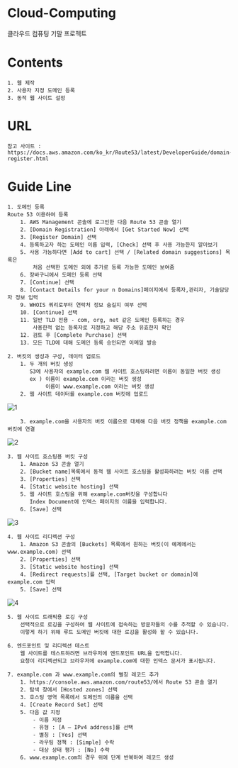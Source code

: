 # Cloud-Computing
클라우드 컴퓨팅 기말 프로젝트

# Contents
    1. 웹 제작
    2. 사용자 지정 도메인 등록
    3. 동적 웹 사이트 설정

# URL
    참고 사이트 : https://docs.aws.amazon.com/ko_kr/Route53/latest/DeveloperGuide/domain-register.html

# Guide Line
    1. 도메인 등록
    Route 53 이용하여 등록
        1. AWS Management 콘솔에 로그인한 다음 Route 53 콘솔 열기
        2. [Domain Registration] 아래에서 [Get Started Now] 선택
        3. [Register Domain] 선택
        4. 등록하고자 하는 도메인 이름 입력, [Check] 선택 후 사용 가능한지 알아보기
        5. 사용 가능하다면 [Add to cart] 선택 / [Related domain suggestions] 목록은
            처음 선택한 도메인 외에 추가로 등록 가능한 도메인 보여줌
        6. 장바구니에서 도메인 등록 선택
        7. [Continue] 선택
        8. [Contact Details for your n Domains]페이지에서 등록자,관리자, 기술담당자 정보 입력
        9. WHOIS 쿼리로부터 연락처 정보 숨길지 여부 선택
        10. [Continue] 선택
        11. 일반 TLD 전용 - com, org, net 같은 도메인 등록하는 경우
            사용한적 없는 등록자로 지정하고 해당 주소 유효한지 확인
        12. 검토 후 [Complete Purchase] 선택
        13. 모든 TLD에 대해 도메인 등록 승인되면 이메일 발송
    
    2. 버킷의 생성과 구성, 데이터 업로드
        1. 두 개의 버킷 생성
           S3에 사용자의 example.com 웹 사이트 호스팅하려면 이름이 동일한 버킷 생성
           ex ) 이름이 example.com 이라는 버킷 생성
                이름이 www.example.com 이라는 버킷 생성
        2. 웹 사이트 데이터를 example.com 버킷에 업로드 
   ![1](https://user-images.githubusercontent.com/45090202/49733223-48cd3e00-fcc4-11e8-943e-748ecc523227.PNG)
   
        3. example.com을 사용자의 버킷 이름으로 대체해 다음 버킷 정책을 example.com버킷에 연결
   ![2](https://user-images.githubusercontent.com/45090202/49733610-4c14f980-fcc5-11e8-9fb8-2b42af327b8b.PNG)
    
    3. 웹 사이트 호스팅용 버킷 구성
        1. Amazon S3 콘솔 열기
        2. [Bucket name]목록에서 동적 웹 사이트 호스팅을 활성화하려는 버킷 이름 선택
        3. [Properties] 선택
        4. [Static website hosting] 선택
        5. 웹 사이트 호스팅을 위해 example.com버킷을 구성합니다
           Index Document에 인덱스 페이지의 이름을 입력합니다.
        6. [Save] 선택
   ![3](https://user-images.githubusercontent.com/45090202/49733810-d8bfb780-fcc5-11e8-9598-006f0685a1dc.PNG)

    4. 웹 사이트 리디렉션 구성
        1. Amazon S3 콘솔의 [Buckets] 목록에서 원하는 버킷(이 예제에서는 www.example.com) 선택
        2. [Properties] 선택
        3. [Static website hosting] 선택
        4. [Redirect requests]를 선택, [Target bucket or domain]에 example.com 입력
        5. [Save] 선택
   ![4](https://user-images.githubusercontent.com/45090202/49734017-5d123a80-fcc6-11e8-8f80-ce606f0f30aa.PNG)
   
    5. 웹 사이트 트래픽용 로깅 구성
        선택적으로 로깅을 구성하여 웹 사이트에 접속하는 방문자들의 수를 추적할 수 있습니다. 
        이렇게 하기 위해 루트 도메인 버킷에 대한 로깅을 활성화 할 수 있습니다.
        
    6. 엔드포인트 및 리디렉션 테스트
        웹 사이트를 테스트하려면 브라우저에 엔드포인트 URL을 입력합니다. 
        요청이 리디렉션되고 브라우저에 example.com에 대한 인덱스 문서가 표시됩니다.
        
    7. example.com 과 www.example.com의 별칭 레코드 추가
        1. https://console.aws.amazon.com/route53/에서 Route 53 콘솔 열기
        2. 탐색 창에서 [Hosted zones] 선택
        3. 호스팅 영역 목록에서 도메인의 이름을 선택
        4. [Create Record Set] 선택
        5. 다음 값 지정 
            - 이름 지정
            - 유형 : [A – IPv4 address]를 선택
            - 별칭 : [Yes] 선택
            - 라우팅 정책 : [Simple] 수락
            - 대상 상태 평가 : [No] 수락
        6. www.example.com의 경우 위에 단계 반복하여 레코드 생성
        
   


